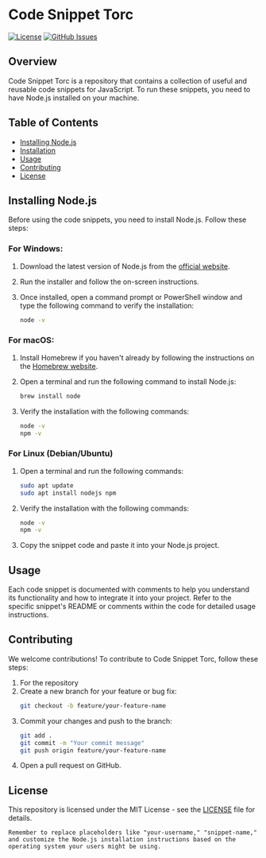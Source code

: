 # Code Snippet Torc

[![License](https://img.shields.io/badge/License-MIT-blue.svg)](https://opensource.org/licenses/MIT)
[![GitHub Issues](https://img.shields.io/github/issues/your-username/code-snippet-torc)](https://github.com/your-username/code-snippet-torc/issues)

## Overview

Code Snippet Torc is a repository that contains a collection of useful and reusable code snippets for JavaScript. To run these snippets, you need to have Node.js installed on your machine.

## Table of Contents

- [Installing Node.js](#installing-nodejs)
- [Installation](#installation)
- [Usage](#usage)
- [Contributing](#contributing)
- [License](#license)

## Installing Node.js

Before using the code snippets, you need to install Node.js. Follow these steps:

### For Windows:

1. Download the latest version of Node.js from the [official website](https://nodejs.org/).
2. Run the installer and follow the on-screen instructions.
3. Once installed, open a command prompt or PowerShell window and type the following command to verify the installation:

   ```bash
   node -v

### For macOS:
1. Install Homebrew if you haven't already by following the instructions on the [Homebrew website](https://brew.sh/).
2. Open a terminal and run the following command to install Node.js:

   ```bash
   brew install node
3. Verify the installation with the following commands:
   ```bash
   node -v
   npm -v

### For Linux (Debian/Ubuntu)
1. Open a terminal and run the following commands:

   ```bash
   sudo apt update
   sudo apt install nodejs npm
2. Verify the installation with the following commands:
   ```bash
   node -v
   npm -v
3. Copy the snippet code and paste it into your Node.js project.

## Usage
Each code snippet is documented with comments to help you understand its functionality and how to integrate it into your project. Refer to the specific snippet's README or comments within the code for detailed usage instructions.

## Contributing
We welcome contributions! To contribute to Code Snippet Torc, follow these steps:

1. For the repository
2. Create a new branch for your feature or bug fix:
   ```bash
   git checkout -b feature/your-feature-name
3. Commit your changes and push to the branch:
   ```bash
   git add .
   git commit -m "Your commit message"
   git push origin feature/your-feature-name
4. Open a pull request on GitHub.
   

## License
This repository is licensed under the MIT License - see the [LICENSE](LICENSE) file for details.
   ```vbnet
   Remember to replace placeholders like "your-username," "snippet-name," and customize the Node.js installation instructions based on the operating system your users might be using.
